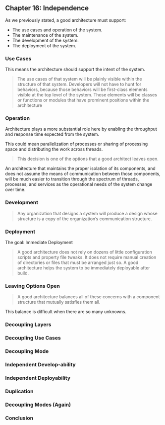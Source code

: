 ## Chapter 16: Independence

As we previously stated, a good architecture must support:

- The use cases and operation of the system.
- The maintenance of the system.
- The development of the system.
- The deployment of the system.

### Use Cases

This means the architecture should support the intent of the system.

> The use cases of that system will be plainly visible within the structure of that system. Developers will not have to hunt for behaviors, because those behaviors will be first-class elements visible at the top level of the system. Those elements will be classes or functions or modules that have prominent positions within the architecture

### Operation

Architecture plays a more substantial role here by enabling the throughput and response time expected from the system.

This could mean parallelization of processes or sharing of processing space and distributing the work across threads.

> This decision is one of the options that a good architect leaves open.

An architecture that maintains the proper isolation of its components, and does not assume the means of communication between those components, will be much easier to transition through the spectrum of threads, processes, and services as the operational needs of the system change over time.

### Development

> Any organization that designs a system will produce a design whose structure is a copy of the organization’s communication structure.

### Deployment

The goal: Immediate Deployment

> A good architecture does not rely on dozens of little configuration scripts and property file tweaks. It does not require manual creation of directories or files that must be arranged just so. A good architecture helps the system to be immediately deployable after build.

### Leaving Options Open

> A good architecture balances all of these concerns with a component structure that mutually satisfies them all.

This balance is difficult when there are so many unknowns.

### Decoupling Layers

### Decoupling Use Cases

### Decoupling Mode

### Independent Develop-ability

### Independent Deployability

### Duplication

### Decoupling Modes (Again)

### Conclusion

